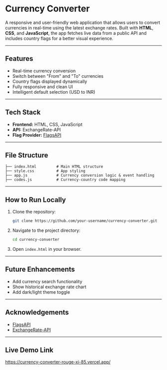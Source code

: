 #  Currency Converter

A responsive and user-friendly web application that allows users to convert currencies in real-time using the latest exchange rates. Built with **HTML**, **CSS**, and **JavaScript**, the app fetches live data from a public API and includes country flags for a better visual experience.

---

## Features

-  Real-time currency conversion
- Switch between "From" and "To" currencies
- Country flags displayed dynamically
- Fully responsive and clean UI
- Intelligent default selection (USD to INR)

---

##  Tech Stack

- **Frontend:** HTML, CSS, JavaScript
- **API:** ExchangeRate-API
- **Flag Provider:** [FlagsAPI](https://flagsapi.com/)

---



##  File Structure

```
├── index.html         # Main HTML structure
├── style.css          # App styling
├── app.js             # Currency conversion logic & event handling
├── codes.js           # Currency-country code mapping
```

---

##  How to Run Locally

1. Clone the repository:
   ```bash
   git clone https://github.com/your-username/currency-converter.git
   ```

2. Navigate to the project directory:
   ```bash
   cd currency-converter
   ```

3. Open `index.html` in your browser.

---

## Future Enhancements

- Add currency search functionality
- Show historical exchange rate chart
- Add dark/light theme toggle

---

##  Acknowledgements

- [FlagsAPI](https://flagsapi.com/)
- [ExchangeRate-API](https://www.exchangerate-api.com/)

---

##  Live Demo Link
https://currency-converter-rouge-xi-85.vercel.app/

